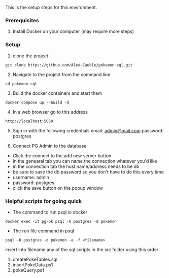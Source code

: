 This is the setup steps for this environment.
### Prerequisites
1. Install Docker on your computer (may require more steps)

### Setup
1. clone the project
```
git clone https://github.com/Alex-Cauble/pokemon-sql.git
```

2. Navigate to the project from the command line
  ```
cd pokemon-sql
```
3. Build the docker containers and start them
```
docker compose up --build -d
```
4. In a web browser go to this address
```
http://localhost:5050
```
5. Sign in with the following credentials
email: admin@mail.com
password: postgres

6. Connect PG Admin to the database
  * Click the connect to the add new server button
  * in the genearal tab you can name the connection whatever you'd like
  * in the connection tab the host name/address needs to be db
  * be sure to save the db password so you don't have to do this every time
  * username: admin
  * password: postgres
  * click the save button on the popup window

### Helpful scripts for going quick
* The command to run psql in docker
```
docker exec -it pg-pk psql -U postgres -d pokemon
```

* The run file command in psql
```
psql -U postgres -d pokemon -a -f <filename>
```
insert into filename any of the sql scripts in the src folder using this order
1. createPokeTables.sql
2. insertPokeData.ps1
3. pokeQuery.ps1
